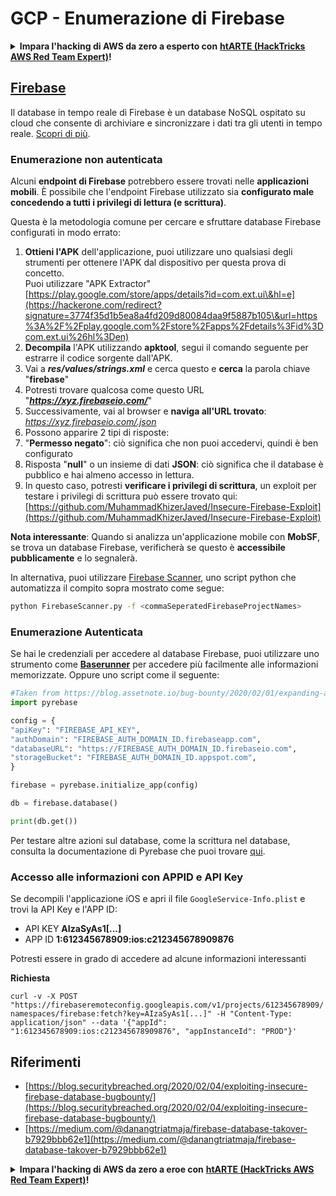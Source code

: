 # GCP - Enumerazione di Firebase

<details>

<summary><strong>Impara l'hacking di AWS da zero a esperto con</strong> <a href="https://training.hacktricks.xyz/courses/arte"><strong>htARTE (HackTricks AWS Red Team Expert)</strong></a><strong>!</strong></summary>

Altri modi per supportare HackTricks:

* Se vuoi vedere la tua **azienda pubblicizzata su HackTricks** o **scaricare HackTricks in PDF** Controlla i [**PIANI DI ABBONAMENTO**](https://github.com/sponsors/carlospolop)!
* Ottieni il [**merchandising ufficiale di PEASS & HackTricks**](https://peass.creator-spring.com)
* Scopri [**The PEASS Family**](https://opensea.io/collection/the-peass-family), la nostra collezione di [**NFT esclusivi**](https://opensea.io/collection/the-peass-family)
* **Unisciti al** 💬 [**gruppo Discord**](https://discord.gg/hRep4RUj7f) o al [**gruppo Telegram**](https://t.me/peass) o **seguimi** su **Twitter** 🐦 [**@carlospolopm**](https://twitter.com/carlospolopm)**.**
* **Condividi i tuoi trucchi di hacking inviando PR a** [**HackTricks**](https://github.com/carlospolop/hacktricks) e [**HackTricks Cloud**](https://github.com/carlospolop/hacktricks-cloud) github repos.

</details>

## [Firebase](https://cloud.google.com/sdk/gcloud/reference/firebase/)

Il database in tempo reale di Firebase è un database NoSQL ospitato su cloud che consente di archiviare e sincronizzare i dati tra gli utenti in tempo reale. [Scopri di più](https://firebase.google.com/products/realtime-database/).

### Enumerazione non autenticata

Alcuni **endpoint di Firebase** potrebbero essere trovati nelle **applicazioni mobili**. È possibile che l'endpoint Firebase utilizzato sia **configurato male concedendo a tutti i privilegi di lettura (e scrittura)**.

Questa è la metodologia comune per cercare e sfruttare database Firebase configurati in modo errato:

1. **Ottieni l'APK** dell'applicazione, puoi utilizzare uno qualsiasi degli strumenti per ottenere l'APK dal dispositivo per questa prova di concetto.\
Puoi utilizzare "APK Extractor" [https://play.google.com/store/apps/details?id=com.ext.ui\&hl=e](https://hackerone.com/redirect?signature=3774f35d1b5ea8a4fd209d80084daa9f5887b105\&url=https%3A%2F%2Fplay.google.com%2Fstore%2Fapps%2Fdetails%3Fid%3Dcom.ext.ui%26hl%3Den)
2. **Decompila** l'APK utilizzando **apktool**, segui il comando seguente per estrarre il codice sorgente dall'APK.
3. Vai a _**res/values/strings.xml**_ e cerca questo e **cerca** la parola chiave "**firebase**"
4. Potresti trovare qualcosa come questo URL "_**https://xyz.firebaseio.com/**_"
5. Successivamente, vai al browser e **naviga all'URL trovato**: _https://xyz.firebaseio.com/.json_
6. Possono apparire 2 tipi di risposte:
1. "**Permesso negato**": ciò significa che non puoi accedervi, quindi è ben configurato
2. Risposta "**null**" o un insieme di dati **JSON**: ciò significa che il database è pubblico e hai almeno accesso in lettura.
1. In questo caso, potresti **verificare i privilegi di scrittura**, un exploit per testare i privilegi di scrittura può essere trovato qui: [https://github.com/MuhammadKhizerJaved/Insecure-Firebase-Exploit](https://github.com/MuhammadKhizerJaved/Insecure-Firebase-Exploit)

**Nota interessante**: Quando si analizza un'applicazione mobile con **MobSF**, se trova un database Firebase, verificherà se questo è **accessibile pubblicamente** e lo segnalerà.

In alternativa, puoi utilizzare [Firebase Scanner](https://github.com/shivsahni/FireBaseScanner), uno script python che automatizza il compito sopra mostrato come segue:
```bash
python FirebaseScanner.py -f <commaSeperatedFirebaseProjectNames>
```
### Enumerazione Autenticata

Se hai le credenziali per accedere al database Firebase, puoi utilizzare uno strumento come [**Baserunner**](https://github.com/iosiro/baserunner) per accedere più facilmente alle informazioni memorizzate. Oppure uno script come il seguente:
```python
#Taken from https://blog.assetnote.io/bug-bounty/2020/02/01/expanding-attack-surface-react-native/
import pyrebase

config = {
"apiKey": "FIREBASE_API_KEY",
"authDomain": "FIREBASE_AUTH_DOMAIN_ID.firebaseapp.com",
"databaseURL": "https://FIREBASE_AUTH_DOMAIN_ID.firebaseio.com",
"storageBucket": "FIREBASE_AUTH_DOMAIN_ID.appspot.com",
}

firebase = pyrebase.initialize_app(config)

db = firebase.database()

print(db.get())
```
Per testare altre azioni sul database, come la scrittura nel database, consulta la documentazione di Pyrebase che puoi trovare [qui](https://github.com/thisbejim/Pyrebase).

### Accesso alle informazioni con APPID e API Key <a href="#access-info-with-appid-and-api-key" id="access-info-with-appid-and-api-key"></a>

Se decompili l'applicazione iOS e apri il file `GoogleService-Info.plist` e trovi la API Key e l'APP ID:

* API KEY **AIzaSyAs1\[...]**
* APP ID **1:612345678909:ios:c212345678909876**

Potresti essere in grado di accedere ad alcune informazioni interessanti

**Richiesta**

`curl -v -X POST "https://firebaseremoteconfig.googleapis.com/v1/projects/612345678909/namespaces/firebase:fetch?key=AIzaSyAs1[...]" -H "Content-Type: application/json" --data '{"appId": "1:612345678909:ios:c212345678909876", "appInstanceId": "PROD"}'`

## Riferimenti <a href="#references" id="references"></a>

* ​[https://blog.securitybreached.org/2020/02/04/exploiting-insecure-firebase-database-bugbounty/](https://blog.securitybreached.org/2020/02/04/exploiting-insecure-firebase-database-bugbounty/)​
* ​[https://medium.com/@danangtriatmaja/firebase-database-takover-b7929bbb62e1](https://medium.com/@danangtriatmaja/firebase-database-takover-b7929bbb62e1)​

<details>

<summary><strong>Impara l'hacking di AWS da zero a eroe con</strong> <a href="https://training.hacktricks.xyz/courses/arte"><strong>htARTE (HackTricks AWS Red Team Expert)</strong></a><strong>!</strong></summary>

Altri modi per supportare HackTricks:

* Se vuoi vedere la tua **azienda pubblicizzata in HackTricks** o **scaricare HackTricks in PDF** controlla i [**PACCHETTI DI ABBONAMENTO**](https://github.com/sponsors/carlospolop)!
* Ottieni il [**merchandising ufficiale di PEASS & HackTricks**](https://peass.creator-spring.com)
* Scopri [**The PEASS Family**](https://opensea.io/collection/the-peass-family), la nostra collezione di esclusive [**NFT**](https://opensea.io/collection/the-peass-family)
* **Unisciti al** 💬 [**gruppo Discord**](https://discord.gg/hRep4RUj7f) o al [**gruppo Telegram**](https://t.me/peass) o **seguimi** su **Twitter** 🐦 [**@carlospolopm**](https://twitter.com/carlospolopm)**.**
* **Condividi i tuoi trucchi di hacking inviando PR ai repository di** [**HackTricks**](https://github.com/carlospolop/hacktricks) e [**HackTricks Cloud**](https://github.com/carlospolop/hacktricks-cloud).

</details>
